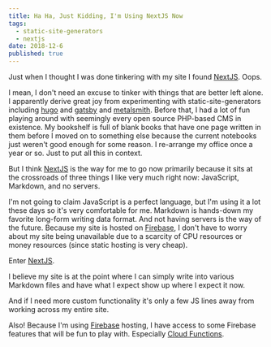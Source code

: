 ```yaml
---
title: Ha Ha, Just Kidding, I'm Using NextJS Now
tags:
  - static-site-generators
  - nextjs
date: 2018-12-6
published: true
---
```


Just when I thought I was done tinkering with my site I found [NextJS]. Oops.

I mean, I don't need an excuse to tinker with things that are better left alone. I apparently derive great joy from experimenting with static-site-generators including [hugo] and [gatsby] and [metalsmith]. Before that, I had a lot of fun playing around with seemingly every open source PHP-based CMS in existence. My bookshelf is full of blank books that have one page written in them before I moved on to something else because the current notebooks just weren't good enough for some reason. I re-arrange my office once a year or so. Just to put all this in context.

But I think [NextJS] is the way for me to go now primarily because it sits at the crossroads of three things I like very much right now: JavaScript, Markdown, and no servers.

I'm not going to claim JavaScript is a perfect language, but I'm using it a lot these days so it's very comfortable for me. Markdown is hands-down my favorite long-form writing data format. And not having servers is the way of the future. Because my site is hosted on [Firebase], I don't have to worry about my site being unavailable due to a scarcity of CPU resources or money resources (since static hosting is very cheap).

Enter [NextJS].

I believe my site is at the point where I can simply write into various Markdown files and have what I expect show up where I expect it now.

And if I need more custom functionality it's only a few JS lines away from working across my entire site.

Also! Because I'm using [Firebase] hosting, I have access to some Firebase features that will be fun to play with. Especially [Cloud Functions][cloudfunctions].

[nextjs]: https://nextjs.org
[hugo]: https://gohugo.io/
[gatsby]: https://gatsbyjs.org
[metalsmith]: https://metalsmith.io/
[firebase]: https://firebase.google.com/
[cloudfunctions]: https://firebase.google.com/docs/functions/
